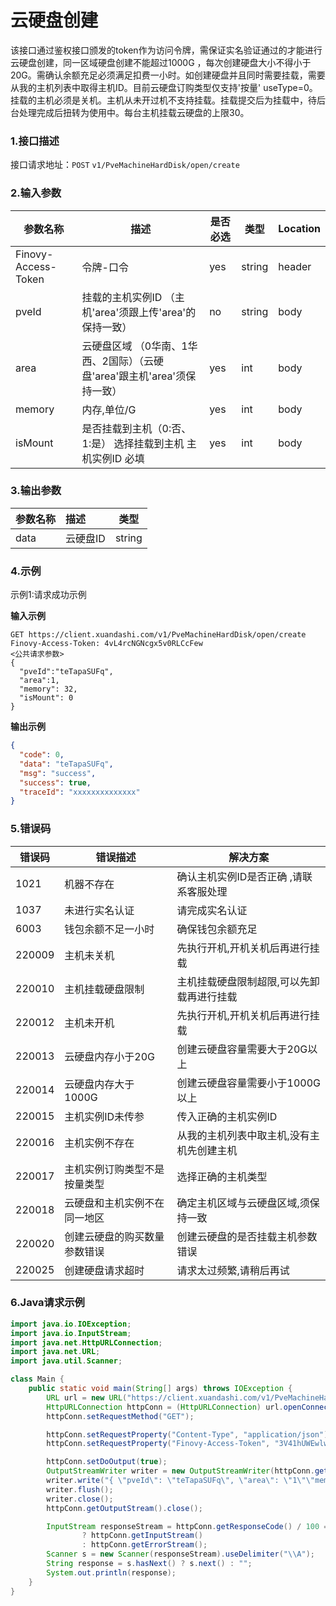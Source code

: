 # 云硬盘创建

该接口通过鉴权接口颁发的token作为访问令牌，需保证实名验证通过的才能进行云硬盘创建，同一区域硬盘创建不能超过1000G
，每次创建硬盘大小不得小于20G。需确认余额充足必须满足扣费一小时。如创建硬盘并且同时需要挂载，需要从我的主机列表中取得主机ID。目前云硬盘订购类型仅支持'按量'
useType=0。挂载的主机必须是关机。主机从未开过机不支持挂载。挂载提交后为挂载中，待后台处理完成后扭转为使用中。每台主机挂载云硬盘的上限30。

### 1.接口描述

接口请求地址：`POST`   `v1/PveMachineHardDisk/open/create`

### 2.输入参数

| 参数名称                | 描述                                           | 是否必选 | 类型     | Location |
|---------------------|----------------------------------------------|------|--------|----------|
| Finovy-Access-Token | 令牌-口令                                        | yes  | string | header   |
| pveId               | 挂载的主机实例ID  （主机'area'须跟上传'area'的保持一致）         | no   | string | body     |
| area                | 云硬盘区域 （0华南、1华西、2国际）（云硬盘'area'跟主机'area'须保持一致） | yes  | int    | body     |
| memory              | 内存,单位/G                                      | yes  | int    | body     |
| isMount             | 是否挂载到主机（0:否、1:是） 选择挂载到主机 主机实例ID 必填           | yes  | int    | body     |

### 3.输出参数

| 参数名称 | 描述    | 类型     |
|:-----|:------|--------|
| data | 云硬盘ID | string |

### 4.示例

示例1:请求成功示例

**输入示例**

```text
GET https://client.xuandashi.com/v1/PveMachineHardDisk/open/create
Finovy-Access-Token: 4vL4rcNGNcgx5v0RLCcFew
<公共请求参数>
{
  "pveId":"teTapaSUFq",
  "area":1,
  "memory": 32,
  "isMount": 0
}
```

**输出示例**

```json
{
  "code": 0,
  "data": "teTapaSUFq",
  "msg": "success",
  "success": true,
  "traceId": "xxxxxxxxxxxxxx"
}
```

### 5.错误码

| 错误码    | 错误描述           | 解决方案                   |
|--------|----------------|------------------------|
| 1021   | 机器不存在          | 确认主机实例ID是否正确  ,请联系客服处理 |
| 1037   | 未进行实名认证        | 请完成实名认证                |
| 6003   | 钱包余额不足一小时      | 确保钱包余额充足               |
| 220009 | 主机未关机          | 先执行开机,开机关机后再进行挂载       |
| 220010 | 主机挂载硬盘限制       | 主机挂载硬盘限制超限,可以先卸载再进行挂载  |
| 220012 | 主机未开机          | 先执行开机,开机关机后再进行挂载       |
| 220013 | 云硬盘内存小于20G     | 创建云硬盘容量需要大于20G以上       |
| 220014 | 云硬盘内存大于1000G   | 创建云硬盘容量需要小于1000G以上     |
| 220015 | 主机实例ID未传参      | 传入正确的主机实例ID            |
| 220016 | 主机实例不存在        | 从我的主机列表中取主机,没有主机先创建主机  |
| 220017 | 主机实例订购类型不是按量类型 | 选择正确的主机类型              |
| 220018 | 云硬盘和主机实例不在同一地区 | 确定主机区域与云硬盘区域,须保持一致     |
| 220020 | 创建云硬盘的购买数量参数错误 | 创建云硬盘的是否挂载主机参数错误       |
| 220025 | 创建硬盘请求超时       | 请求太过频繁,请稍后再试           |

### 6.Java请求示例

```java
import java.io.IOException;
import java.io.InputStream;
import java.net.HttpURLConnection;
import java.net.URL;
import java.util.Scanner;

class Main {
    public static void main(String[] args) throws IOException {
        URL url = new URL("https://client.xuandashi.com/v1/PveMachineHardDisk/open/create");
        HttpURLConnection httpConn = (HttpURLConnection) url.openConnection();
        httpConn.setRequestMethod("GET");

        httpConn.setRequestProperty("Content-Type", "application/json");
        httpConn.setRequestProperty("Finovy-Access-Token", "3V41hUWEwlwKH44m7SpJOs");

        httpConn.setDoOutput(true);
        OutputStreamWriter writer = new OutputStreamWriter(httpConn.getOutputStream());
        writer.write("{ \"pveId\": \"teTapaSUFq\", \"area\": \"1\"\"memory\": 32}");
        writer.flush();
        writer.close();
        httpConn.getOutputStream().close();

        InputStream responseStream = httpConn.getResponseCode() / 100 == 2
                ? httpConn.getInputStream()
                : httpConn.getErrorStream();
        Scanner s = new Scanner(responseStream).useDelimiter("\\A");
        String response = s.hasNext() ? s.next() : "";
        System.out.println(response);
    }
}
```